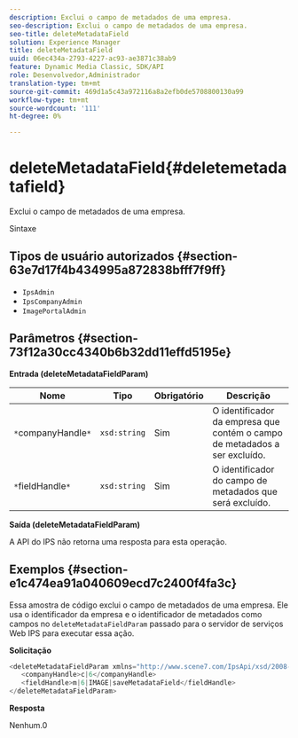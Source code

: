 ```yaml
---
description: Exclui o campo de metadados de uma empresa.
seo-description: Exclui o campo de metadados de uma empresa.
seo-title: deleteMetadataField
solution: Experience Manager
title: deleteMetadataField
uuid: 06ec434a-2793-4227-ac93-ae3871c38ab9
feature: Dynamic Media Classic, SDK/API
role: Desenvolvedor,Administrador
translation-type: tm+mt
source-git-commit: 469d1a5c43a972116a8a2efb0de5708800130a99
workflow-type: tm+mt
source-wordcount: '111'
ht-degree: 0%

---
```



# deleteMetadataField{#deletemetadatafield}

Exclui o campo de metadados de uma empresa.

Sintaxe

## Tipos de usuário autorizados {#section-63e7d17f4b434995a872838bfff7f9ff}

* `IpsAdmin`
* `IpsCompanyAdmin`
* `ImagePortalAdmin`

## Parâmetros {#section-73f12a30cc4340b6b32dd11effd5195e}

**Entrada (deleteMetadataFieldParam)**

| Nome | Tipo | Obrigatório | Descrição |
|---|---|---|---|
| `*`companyHandle`*` | `xsd:string` | Sim | O identificador da empresa que contém o campo de metadados a ser excluído. |
| `*`fieldHandle`*` | `xsd:string` | Sim | O identificador do campo de metadados que será excluído. |

**Saída (deleteMetadataFieldParam)**

A API do IPS não retorna uma resposta para esta operação.

## Exemplos {#section-e1c474ea91a040609ecd7c2400f4fa3c}

Essa amostra de código exclui o campo de metadados de uma empresa. Ele usa o identificador da empresa e o identificador de metadados como campos no `deleteMetadataFieldParam` passado para o servidor de serviços Web IPS para executar essa ação.

**Solicitação**

```java
<deleteMetadataFieldParam xmlns="http://www.scene7.com/IpsApi/xsd/2008-01-15">
   <companyHandle>c|6</companyHandle>
   <fieldHandle>m|6|IMAGE|saveMetadataField</fieldHandle>
</deleteMetadataFieldParam>
```

**Resposta**

Nenhum.0
